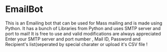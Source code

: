 # EmailBot
This is an Emailing bot that can be used for Mass mailing and is made using Python. It has a bunch of Libraries from Python and uses SMTP server and port to mail!
It is free to use and valid modifications are always appreciated
Enter your SMTP server and port number , Mail ID, Password and Recipient's list(seperated by special charater or upload it's CSV file  !
